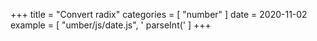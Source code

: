 +++
title = "Convert radix"
categories = [ "number" ]
date = 2020-11-02
example = [
   "umber/js/date.js", ' parseInt('
]
+++
